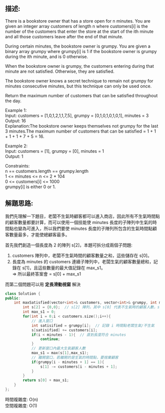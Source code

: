 ## 描述:
There is a bookstore owner that has a store open for n minutes. You are given an integer array customers of length n where customers[i] is the number of the customers that enter the store at the start of the ith minute and all those customers leave after the end of that minute.

During certain minutes, the bookstore owner is grumpy. You are given a binary array grumpy where grumpy[i] is 1 if the bookstore owner is grumpy during the ith minute, and is 0 otherwise.

When the bookstore owner is grumpy, the customers entering during that minute are not satisfied. Otherwise, they are satisfied.

The bookstore owner knows a secret technique to remain not grumpy for minutes consecutive minutes, but this technique can only be used once.

Return the maximum number of customers that can be satisfied throughout the day.  

Example 1:  
Input: customers = [1,0,1,2,1,1,7,5], grumpy = [0,1,0,1,0,1,0,1], minutes = 3  
Output: 16  
Explanation:The bookstore owner keeps themselves not grumpy for the last 3 minutes.The maximum number of customers that can be satisfied = 1 + 1 + 1 + 1 + 7 + 5 = 16.  

Example 2:  
Input: customers = [1], grumpy = [0], minutes = 1  
Output: 1  

Constraints:   
n == customers.length == grumpy.length  
1 <= minutes <= n <= 2 * 104  
0 <= customers[i] <= 1000  
grumpy[i] is either 0 or 1.

## 解題思路:  
我們先理解一下題目，老闆不生氣時顧客都可以進入商店，因此所有不生氣時間點的顧客數量都要計算，而可以使用一個技能使 minutes 長度的子陣列中生氣的時間點也變為可進入，所以我們要使 minutes 長度的子陣列所包含的生氣時間點顧客數量最多，才能使總顧客最多。  

首先我們創造一個長度為 2 的陣列 s[2]，本題可拆分成兩個子問題:  
1. customers 陣列中，老闆不生氣時間的顧客數量之和，這些儲存在 s[0]。  
2. 長度為 minutes 的 customers 連續子陣列中，老闆生氣的顧客數量總和，記錄在 s[1]，且這些數量的最大值記錄在 max_s1。  
=> 所以最終答案會 = s[0] + max_s1  

而第二個問題可以用 **定長滑動視窗** 解決   

```C++
class Solution {
public:
    int maxSatisfied(vector<int>& customers, vector<int>& grumpy, int minutes) {
        int s[2] = {0,0};  // s[2] 陣列，其中 s[0] 代表不生氣時的顧客人數，s[1] 代表生氣時顧客人數
        int max_s1 = 0;
        for(int i = 0;i < customers.size();i++){
            // 進入窗口
            int satisified = grumpy[i];  // 記錄 i 時間點老闆生氣/不生氣
            s[satisified] += customers[i]; 
            if(i < minutes - 1){  // 直到長度符合 minutes
                continue;
            }
            // 更新窗口內最大生氣顧客人數
            max_s1 = max(s[1],max_s1);
            // 離開窗口，若離開的是生氣的時間點，要捨棄顧客
            if(grumpy[i - minutes + 1] == 1){
                s[1] -= customers[i - minutes + 1];
            }
        }
        return s[0] + max_s1;
    }
};
```
時間複雜度: O(n)  
空間複雜度: O(1)